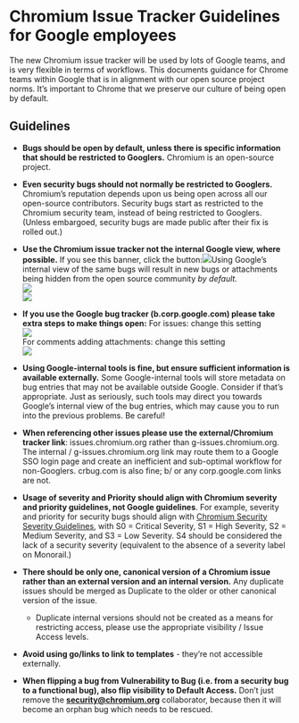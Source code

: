 
# Chromium Issue Tracker Guidelines for Google employees

The new Chromium issue tracker will be used by lots of Google teams, and is very
flexible in terms of workflows. This documents guidance for Chrome teams within
Google that is in alignment with our open source project norms. It’s important
to Chrome that we preserve our culture of being open by default.

## Guidelines

- **Bugs should be open by default, unless there is specific information that
  should be restricted to Googlers.**
  Chromium is an open-source project.

- **Even security bugs should not normally be restricted to Googlers.**
  Chromium’s reputation depends upon us being open across all our open-source
  contributors. Security bugs start as restricted to the Chromium security team,
  instead of being restricted to Googlers. (Unless embargoed, security bugs are
  made public after their fix is rolled out.)

- **Use the Chromium issue tracker not the internal Google view, where
 possible.** If you see this banner, click the button:![](banner.png)Using
 Google’s internal view of the same bugs will result in new bugs or attachments
 being hidden from the open source community _by default._\
  ![](access-warning1.png)\
  ![](access-warning2.png)

- **If you use the Google bug tracker (b.corp.google.com) please take extra
  steps to make things open:** For issues: change this setting\
  ![](issue-access.png)\
  For comments adding attachments: change this setting \
  ![](attachment-access.png)

- **Using Google-internal tools is fine, but ensure sufficient information is
  available externally.** Some Google-internal tools will store metadata on bug
  entries that may not be available outside Google. Consider if that’s
  appropriate. Just as seriously, such tools may direct you towards Google’s
  internal view of the bug entries, which may cause you to run into the previous
  problems. Be careful!

- **When referencing other issues please use the external/Chromium tracker
  link**: issues.chromium.org rather than g-issues.chromium.org. The internal /
  g-issues.chromium.org link may route them to a Google SSO login page and
  create an inefficient and sub-optimal workflow for non-Googlers. crbug.com is
  also fine; b/ or any corp.google.com links are not.

- **Usage of severity and Priority should align with Chromium severity and
  priority guidelines, not Google guidelines**. For example, severity and
  priority for security bugs should align with [Chromium Security Severity
  Guidelines](https://chromium.googlesource.com/chromium/src/+/main/docs/security/severity-guidelines.md),
  with S0 = Critical Severity, S1 = High Severity, S2 = Medium Severity, and S3
  = Low Severity. S4 should be considered the lack of a security severity
  (equivalent to the absence of a severity label on Monorail.)

- **There should be only one, canonical version of a Chromium issue rather than
  an external version and an internal version.** Any duplicate issues should be
  merged as Duplicate to the older or other canonical version of the issue.

  - Duplicate internal versions should not be created as a means for restricting
    access, please use the appropriate visibility / Issue Access levels.

- **Avoid using go/links to link to templates** - they’re not accessible
  externally.

- **When flipping a bug from Vulnerability to Bug (i.e. from a security bug to a
  functional bug), also flip visibility to Default Access.** Don’t just remove
  the [**security@chromium.org**](mailto:security@chromium.org) collaborator,
  because then it will become an orphan bug which needs to be rescued.
